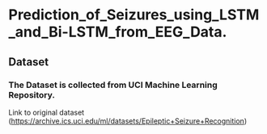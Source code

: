 # Prediction_of_Seizures_using_LSTM_and_Bi-LSTM_from_EEG_Data.
## Dataset 
### The Dataset is collected from UCI Machine Learning Repository.
Link to original dataset (https://archive.ics.uci.edu/ml/datasets/Epileptic+Seizure+Recognition)

